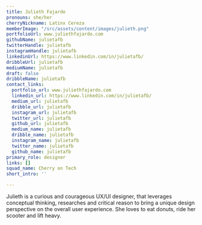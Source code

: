 ```yaml
---
title: Julieth Fajardo
pronouns: she/her
cherryNickname: Latinx Cereza
memberImage: "/src/assets/content/images/julieth.png"
portfolioUrl: www.juliethfajardo.com
githubName: julietafb
twitterHandle: julietafb
instagramHandle: julietafb
linkedinUrl: https://www.linkedin.com/in/julietafb/
dribbleUrl: julietafb
mediumName: julietafb
draft: false
dribbleName: julietafb
contact_links:
  portfolio_url: www.juliethfajardo.com
  linkedin_url: https://www.linkedin.com/in/julietafb/
  medium_url: julietafb
  dribble_url: julietafb
  instagram_url: julietafb
  twitter_url: julietafb
  github_url: julietafb
  medium_name: julietafb
  dribble_name: julietafb
  instagram_name: julietafb
  twitter_name: julietafb
  github_name: julietafb
primary_role: designer
links: []
squad_name: Cherry on Tech
short_intro: ''

---
```

Julieth is a curious and courageous UX/UI designer, that leverages conceptual thinking, researches and critical reason to bring a unique design perspective on the overall user experience. She loves to eat donuts, ride her scooter and lift heavy.
